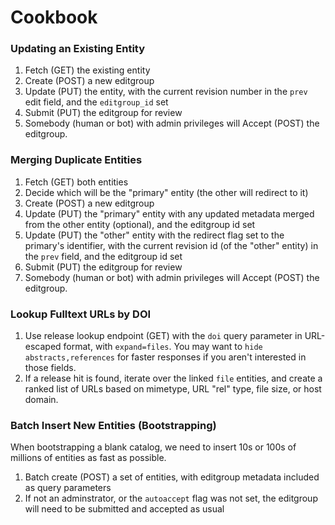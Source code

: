 # Cookbook

### Updating an Existing Entity

1. Fetch (GET) the existing entity
2. Create (POST) a new editgroup
3. Update (PUT) the entity, with the current revision number in the `prev` edit
   field, and the `editgroup_id` set
4. Submit (PUT) the editgroup for review
5. Somebody (human or bot) with admin privileges will Accept (POST) the editgroup.

### Merging Duplicate Entities

1. Fetch (GET) both entities
2. Decide which will be the "primary" entity (the other will redirect to it)
3. Create (POST) a new editgroup
4. Update (PUT) the "primary" entity with any updated metadata merged from the
   other entity (optional), and the editgroup id set
5. Update (PUT) the "other" entity with the redirect flag set to the primary's
   identifier, with the current revision id (of the "other" entity) in the
   `prev` field, and the editgroup id set
6. Submit (PUT) the editgroup for review
7. Somebody (human or bot) with admin privileges will Accept (POST) the editgroup.

### Lookup Fulltext URLs by DOI

1. Use release lookup endpoint (GET) with the `doi` query parameter in
   URL-escaped format, with `expand=files`. You may want to `hide`
   `abstracts,references` for faster responses if you aren't interested in
   those fields.
2. If a release hit is found, iterate over the linked `file` entities, and
   create a ranked list of URLs based on mimetype, URL "rel" type, file size,
   or host domain.

### Batch Insert New Entities (Bootstrapping)

When bootstrapping a blank catalog, we need to insert 10s or 100s of millions
of entities as fast as possible.

1. Batch create (POST) a set of entities, with editgroup metadata included as
   query parameters
2. If not an adminstrator, or the `autoaccept` flag was not set, the editgroup
   will need to be submitted and accepted as usual
